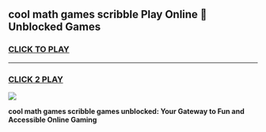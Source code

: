 
## cool math games scribble Play Online 👋 Unblocked Games
<h3>
<a href="https://news.freeplayer.one?title=cool_math_games_scribble&ref=17CMG">CLICK TO PLAY</a></h3>
<hr>

<h3>
<a href="https://news.freeplayer.one?title=cool_math_games_scribble&ref=17CMG">CLICK 2 PLAY</a>
  
</h3>

<a href="https://news.freeplayer.one?title=cool_math_games_scribble&ref=17CMG/"><img src="https://clearcache.store/games.png"></a>


**cool math games scribble games unblocked: Your Gateway to Fun and Accessible Online Gaming**
